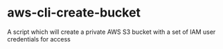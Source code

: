 # aws-cli-create-bucket
A script which will create a private AWS S3 bucket with a set of IAM user credentials for access
